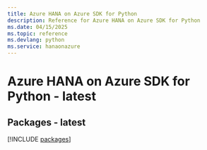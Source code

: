 ```yaml
---
title: Azure HANA on Azure SDK for Python
description: Reference for Azure HANA on Azure SDK for Python
ms.date: 04/15/2025
ms.topic: reference
ms.devlang: python
ms.service: hanaonazure
---
```

# Azure HANA on Azure SDK for Python - latest
## Packages - latest
[!INCLUDE [packages](hana-on-azure-index.md)]